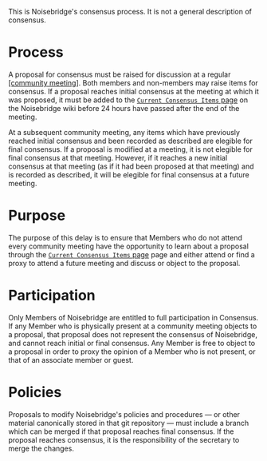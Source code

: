 This is Noisebridge's consensus process. It is not a general description of consensus.

Process
=======

A proposal for consensus must be raised for discussion at a regular [[community meeting]](./meetings.md). Both members and non-members may raise items for consensus. If a proposal reaches initial consensus at the meeting at which it was proposed, it must be added to the [`Current Consensus Items` page](https://noisebridge.net/wiki/Current_Consensus_Items) on the Noisebridge wiki before 24 hours have passed after the end of the meeting.

At a subsequent community meeting, any items which have previously reached initial consensus and been recorded as described are elegible for final consensus. If a proposal is modified at a meeting, it is not elegible for final consensus at that meeting. However, if it reaches a new initial consensus at that meeting (as if it had been proposed at that meeting) and is recorded as described, it will be elegible for final consensus at a future meeting.


Purpose
=======

The purpose of this delay is to ensure that Members who do not attend every community meeting have the opportunity to learn about a proposal through the [`Current Consensus Items` page](https://noisebridge.net/wiki/Current_Consensus_Items) page and either attend or find a proxy to attend a future meeting and discuss or object to the proposal.


Participation
=============

Only Members of Noisebridge are entitled to full participation in Consensus. If any Member who is physically present at a community meeting objects to a proposal, that proposal does not represent the consensus of Noisebridge, and cannot reach initial or final consensus. Any Member is free to object to a proposal in order to proxy the opinion of a Member who is not present, or that of an associate member or guest.


Policies
========

Proposals to modify Noisebridge's policies and procedures — or other material canonically stored in that git repository — must include a branch which can be merged if that proposal reaches final consensus. If the proposal reaches consensus, it is the responsibility of the secretary to merge the changes.
